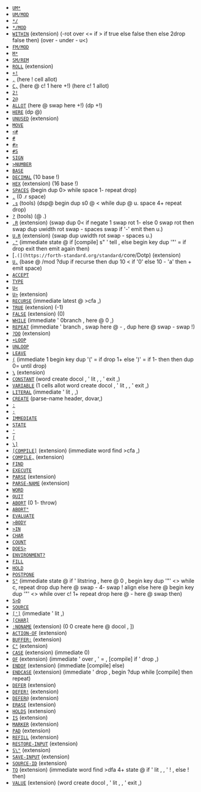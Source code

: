 - [`UM*`](https://forth-standard.org/standard/core/UMTimes)
- [`UM/MOD`](https://forth-standard.org/standard/core/UMDivMOD)
- [`*/`](https://forth-standard.org/standard/core/TimesDiv)
- [`*/MOD`](https://forth-standard.org/standard/core/TimesDivMOD)
- [`WITHIN`](https://forth-standard.org/standard/core/WITHIN) (extension) (-rot over <= if > if true else false then else 2drop false then) (over - under - u<)
- [`FM/MOD`](https://forth-standard.org/standard/core/FMDivMOD)
- [`M*`](https://forth-standard.org/standard/core/MTimes)
- [`SM/REM`](https://forth-standard.org/standard/core/SMDivREM)
- [`ROLL`](https://forth-standard.org/standard/core/ROLL) (extension)
- [`+!`](https://forth-standard.org/standard/core/PlusStore)
- [`,`](https://forth-standard.org/standard/core/Comma) (here ! cell allot)
- [`C,`](https://forth-standard.org/standard/core/CComma) (here @ c! 1 here +!) (here c! 1 allot)
- [`2!`](https://forth-standard.org/standard/core/TwoStore)
- [`2@`](https://forth-standard.org/standard/core/TwoFetch)
- [`ALLOT`](https://forth-standard.org/standard/core/ALLOT) (here @ swap here +!) (dp +!)
- [`HERE`](https://forth-standard.org/standard/core/HERE) (dp @)
- [`UNUSED`](https://forth-standard.org/standard/core/UNUSED) (extension)
- [`MOVE`](https://forth-standard.org/standard/core/MOVE)
- [`<#`](https://forth-standard.org/standard/core/num-start)
- [`#`](https://forth-standard.org/standard/core/num)
- [`#>`](https://forth-standard.org/standard/core/num-end)
- [`#S`](https://forth-standard.org/standard/core/numS)
- [`SIGN`](https://forth-standard.org/standard/core/SIGN)
- [`>NUMBER`](https://forth-standard.org/standard/core/toNUMBER)
- [`BASE`](https://forth-standard.org/standard/core/BASE)
- [`DECIMAL`](https://forth-standard.org/standard/core/DECIMAL) (10 base !)
- [`HEX`](https://forth-standard.org/standard/core/HEX) (extension) (16 base !)
- [`SPACES`](https://forth-standard.org/standard/core/SPACES) (begin dup 0> while space 1- repeat drop)
- [`.`](https://forth-standard.org/standard/core/d) (0 .r space)
- [`.s`](https://forth-standard.org/standard/tools/DotS) (tools) (dsp@ begin dup s0 @ < while dup @ u. space 4+ repeat drop)
- [`?`](https://forth-standard.org/standard/tools/q) (tools) (@ .)
- [`.R`](https://forth-standard.org/standard/core/DotR) (extension) (swap dup 0< if negate 1 swap rot 1- else 0 swap rot then swap dup uwidth rot swap - spaces swap if '-' emit then u.)
- [`U.R`](https://forth-standard.org/standard/core/UDotR) (extension) (swap dup uwidth rot swap - spaces u.)
- [`."`](https://forth-standard.org/standard/core/Dotq) (immediate state @ if [compile] s" ' tell , else begin key dup '"' = if drop exit then emit again then)
- [`.(](https://forth-standard.org/standard/`core/Dotp) (extension)
- [`U.`](https://forth-standard.org/standard/core/Ud) (base @ /mod ?dup if recurse then dup 10 < if '0' else 10 - 'a' then + emit space)
- [`ACCEPT`](https://forth-standard.org/standard/core/ACCEPT)
- [`TYPE`](https://forth-standard.org/standard/core/TYPE)
- [`U<`](https://forth-standard.org/standard/core/Uless)
- [`U>`](https://forth-standard.org/standard/core/Umore) (extension)
- [`RECURSE`](https://forth-standard.org/standard/core/RECURSE) (immediate latest @ >cfa ,)
- [`TRUE`](https://forth-standard.org/standard/core/TRUE) (extension) (-1)
- [`FALSE`](https://forth-standard.org/standard/core/FALSE) (extension) (0)
- [`WHILE`](https://forth-standard.org/standard/core/WHILE) (immediate ' 0branch , here @ 0 ,)
- [`REPEAT`](https://forth-standard.org/standard/core/REPEAT) (immediate ' branch , swap here @ - , dup here @ swap - swap !)
- [`?DO`](https://forth-standard.org/standard/core/qDO) (extension)
- [`+LOOP`](https://forth-standard.org/standard/core/PlusLOOP)
- [`UNLOOP`](https://forth-standard.org/standard/core/UNLOOP)
- [`LEAVE`](https://forth-standard.org/standard/core/LEAVE)
- [`(`](https://forth-standard.org/standard/core/p) (immediate 1 begin key dup '(' = if drop 1+ else ')' = if 1- then then dup 0= until drop)
- [`\`](https://forth-standard.org/standard/core/bs) (extension)
- [`CONSTANT`](https://forth-standard.org/standard/core/CONSTANT) (word create docol , ' lit , , ' exit ,)
- [`VARIABLE`](https://forth-standard.org/standard/core/VARIABLE) (1 cells allot word create docol , ' lit , , ' exit ,)
- [`LITERAL`](https://forth-standard.org/standard/core/LITERAL) (immediate ' lit , ,)
- [`CREATE`](https://forth-standard.org/standard/core/CREATE) (parse-name header, dovar,)
- [`:`](https://forth-standard.org/standard/core/Colon)
- [`;`](https://forth-standard.org/standard/core/Semi)
- [`IMMEDIATE`](https://forth-standard.org/standard/core/IMMEDIATE)
- [`STATE`](https://forth-standard.org/standard/core/STATE)
- [`'`](https://forth-standard.org/standard/core/Tick)
- [`[`](https://forth-standard.org/standard/core/Bracket)
- [`\]`](https://forth-standard.org/standard/core/right-bracket)
- [`[COMPILE]`](https://forth-standard.org/standard/core/BracketCOMPILE) (extension) (immediate word find >cfa ,)
- [`COMPILE,`](https://forth-standard.org/standard/core/COMPILEComma) (extension)
- [`FIND`](https://forth-standard.org/standard/core/FIND)
- [`EXECUTE`](https://forth-standard.org/standard/core/EXECUTE)
- [`PARSE`](https://forth-standard.org/standard/core/PARSE) (extension)
- [`PARSE-NAME`](https://forth-standard.org/standard/core/PARSE-NAME) (extension)
- [`WORD`](https://forth-standard.org/standard/core/WORD)
- [`QUIT`](https://forth-standard.org/standard/core/QUIT)
- [`ABORT`](https://forth-standard.org/standard/core/ABORT) (0 1- throw)
- [`ABORT"`](https://forth-standard.org/standard/core/ABORTq)
- [`EVALUATE`](https://forth-standard.org/standard/core/EVALUATE)
- [`>BODY`](https://forth-standard.org/standard/core/toBODY)
- [`>IN`](https://forth-standard.org/standard/core/toIN)
- [`CHAR`](https://forth-standard.org/standard/core/CHAR)
- [`COUNT`](https://forth-standard.org/standard/core/COUNT)
- [`DOES>`](https://forth-standard.org/standard/core/DOES)
- [`ENVIRONMENT?`](https://forth-standard.org/standard/core/ENVIRONMENTq)
- [`FILL`](https://forth-standard.org/standard/core/FILL)
- [`HOLD`](https://forth-standard.org/standard/core/HOLD)
- [`POSTPONE`](https://forth-standard.org/standard/core/POSTPONE)
- [`S"`](https://forth-standard.org/standard/core/Sq) (immediate state @ if ' litstring , here @ 0 , begin key dup '"' <> while c, repeat drop dup here @ swap - 4- swap ! align else here @ begin key dup '"' <> while over c! 1+ repeat drop here @ - here @ swap then)
- [`S>D`](https://forth-standard.org/standard/core/StoD)
- [`SOURCE`](https://forth-standard.org/standard/core/SOURCE)
- [`[']`](https://forth-standard.org/standard/core/BracketTick) (immediate ' lit ,)
- [`[CHAR]`](https://forth-standard.org/standard/core/BracketCHAR)
- [`:NONAME`](https://forth-standard.org/standard/core/ColonNONAME) (extension) (0 0 create here @ docol , ])
- [`ACTION-OF`](https://forth-standard.org/standard/core/ACTION-OF) (extension)
- [`BUFFER:`](https://forth-standard.org/standard/core/BUFFERColon) (extension)
- [`C"`](https://forth-standard.org/standard/core/Cq) (extension)
- [`CASE`](https://forth-standard.org/standard/core/CASE) (extension) (immediate 0)
- [`OF`](https://forth-standard.org/standard/core/OF) (extension) (immediate ' over , ' = , [compile] if ' drop ,)
- [`ENDOF`](https://forth-standard.org/standard/core/ENDOF) (extension) (immediate [compile] else)
- [`ENDCASE`](https://forth-standard.org/standard/core/ENDCASE) (extension) (immediate ' drop , begin ?dup while [compile] then repeat)
- [`DEFER`](https://forth-standard.org/standard/core/DEFER) (extension)
- [`DEFER!`](https://forth-standard.org/standard/core/DEFERStore) (extension)
- [`DEFER@`](https://forth-standard.org/standard/core/DEFERFetch) (extension)
- [`ERASE`](https://forth-standard.org/standard/core/ERASE) (extension)
- [`HOLDS`](https://forth-standard.org/standard/core/HOLDS) (extension)
- [`IS`](https://forth-standard.org/standard/core/IS) (extension)
- [`MARKER`](https://forth-standard.org/standard/core/MARKER) (extension)
- [`PAD`](https://forth-standard.org/standard/core/PAD) (extension)
- [`REFILL`](https://forth-standard.org/standard/core/REFILL) (extension)
- [`RESTORE-INPUT`](https://forth-standard.org/standard/core/RESTORE-INPUT) (extension)
- [`S\"`](https://forth-standard.org/standard/core/Seq) (extension)
- [`SAVE-INPUT`](https://forth-standard.org/standard/core/SAVE-INPUT) (extension)
- [`SOURCE-ID`](https://forth-standard.org/standard/core/SOURCE-ID) (extension)
- [`TO`](https://forth-standard.org/standard/core/TO) (extension) (immediate word find >dfa 4+ state @ if ' lit , , ' ! , else ! then)
- [`VALUE`](https://forth-standard.org/standard/core/VALUE) (extension) (word create docol , ' lit , , ' exit ,)